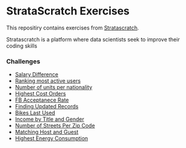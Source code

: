 # StrataScratch Exercises

This repositiry contains exercises from [Stratascratch](https://www.stratascratch.com/). 

Stratascratch is  a platform where data scientists seek to improve their coding skills

### Challenges

- [Salary Difference](https://github.com/mukaruernest/StratascratchExercises/tree/master/SalaryDifference)
- [Ranking most active users](https://github.com/mukaruernest/StratascratchExercises/tree/master/Ranking%20Most%20Active%20Users)
- [Number of units per nationality](https://github.com/mukaruernest/StratascratchExercises/tree/master/Number%20Of%20Units%20Per%20Nationality)
- [Highest Cost Orders](https://github.com/mukaruernest/StratascratchExercises/tree/master/Highest%20Cost%20Orders)
- [FB Acceptanece Rate](https://github.com/mukaruernest/StratascratchExercises/tree/master/FB%20Acceptance%20Rate)
- [Finding Updated Records](https://github.com/mukaruernest/StratascratchExercises/tree/master/Finding%20Updated%20Records)
- [Bikes Last Used](https://github.com/mukaruernest/StratascratchExercises/tree/master/Bikes%20Last%20Used)
- [Income by Title and Gender](https://github.com/mukaruernest/StratascratchExercises/tree/master/Income%20by%20Title%20and%20Gender)
- [Number of Streets Per Zip Code](https://github.com/mukaruernest/StratascratchExercises/tree/master/Number%20of%20Streets%20Per%20Zip%20Code)
- [Matching Host and Guest](https://github.com/mukaruernest/StratascratchExercises/tree/master/Matching%20Host%20and%20Guest)
- [Highest Energy Consumption](https://github.com/mukaruernest/StratascratchExercises/tree/master/Highest%20Energy%20Consumption)
